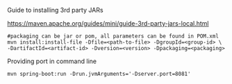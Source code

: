 Guide to installing 3rd party JARs

https://maven.apache.org/guides/mini/guide-3rd-party-jars-local.html
	
	#packaging can be jar or pom, all parameters can be found in POM.xml
	mvn install:install-file -Dfile=<path-to-file> -DgroupId=<group-id> \
	-DartifactId=<artifact-id> -Dversion=<version> -Dpackaging=<packaging>
	


Providing port in command line

	mvn spring-boot:run -Drun.jvmArguments='-Dserver.port=8081'